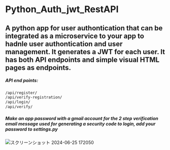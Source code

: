 ﻿# Python_Auth_jwt_RestAPI
## A python app for user authontication that can be integrated as a microservice to your app to hadnle user authontication and user management. It generates a JWT for each user. It has both API endpoints and simple visual HTML pages as endpoints.

##### API end points: 
```bash
/api/register/ 
/api/verify-registration/ 
/api/login/ 
/api/verify/
```


##### Make an app password with a gmail account for the 2 step verification email message used for generating a security code to login, add your password to settings.py
![スクリーンショット 2024-06-25 172050](https://github.com/RedKarim/KANJI-quiz-for-international-students-in-Japan/assets/156578327/b584aee7-da80-4e9e-a8ed-3c3f2b877140)
